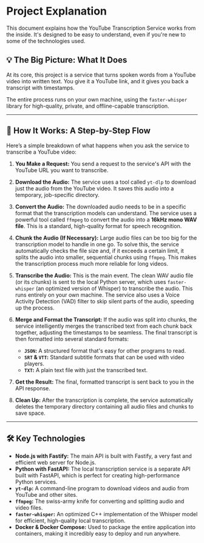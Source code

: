 # Project Explanation

This document explains how the YouTube Transcription Service works from the inside. It's designed to be easy to understand, even if you're new to some of the technologies used.

## 💡 The Big Picture: What It Does

At its core, this project is a service that turns spoken words from a YouTube video into written text. You give it a YouTube link, and it gives you back a transcript with timestamps.

The entire process runs on your own machine, using the `faster-whisper` library for high-quality, private, and offline-capable transcription.

--- 

## 🌊 How It Works: A Step-by-Step Flow

Here’s a simple breakdown of what happens when you ask the service to transcribe a YouTube video:

1.  **You Make a Request:** You send a request to the service's API with the YouTube URL you want to transcribe.

2.  **Download the Audio:** The service uses a tool called `yt-dlp` to download just the audio from the YouTube video. It saves this audio into a temporary, job-specific directory.

3.  **Convert the Audio:** The downloaded audio needs to be in a specific format that the transcription models can understand. The service uses a powerful tool called `ffmpeg` to convert the audio into a **16kHz mono WAV file**. This is a standard, high-quality format for speech recognition.

4.  **Chunk the Audio (If Necessary):** Large audio files can be too big for the transcription model to handle in one go. To solve this, the service automatically checks the file size and, if it exceeds a certain limit, it splits the audio into smaller, sequential chunks using `ffmpeg`. This makes the transcription process much more reliable for long videos.

5.  **Transcribe the Audio:** This is the main event. The clean WAV audio file (or its chunks) is sent to the local Python server, which uses `faster-whisper` (an optimized version of Whisper) to transcribe the audio. This runs entirely on your own machine. The service also uses a Voice Activity Detection (VAD) filter to skip silent parts of the audio, speeding up the process.

6.  **Merge and Format the Transcript:** If the audio was split into chunks, the service intelligently merges the transcribed text from each chunk back together, adjusting the timestamps to be seamless. The final transcript is then formatted into several standard formats:
    - **`JSON`:** A structured format that's easy for other programs to read.
    - **`SRT` & `VTT`:** Standard subtitle formats that can be used with video players.
    - **`TXT`:** A plain text file with just the transcribed text.

7.  **Get the Result:** The final, formatted transcript is sent back to you in the API response.

8.  **Clean Up:** After the transcription is complete, the service automatically deletes the temporary directory containing all audio files and chunks to save space.

--- 

## 🛠️ Key Technologies

- **Node.js with Fastify:** The main API is built with Fastify, a very fast and efficient web server for Node.js.
- **Python with FastAPI:** The local transcription service is a separate API built with FastAPI, which is perfect for creating high-performance Python services.
- **`yt-dlp`:** A command-line program to download videos and audio from YouTube and other sites.
- **`ffmpeg`:** The swiss-army knife for converting and splitting audio and video files.
- **`faster-whisper`:** An optimized C++ implementation of the Whisper model for efficient, high-quality local transcription.
- **Docker & Docker Compose:** Used to package the entire application into containers, making it incredibly easy to deploy and run anywhere.
